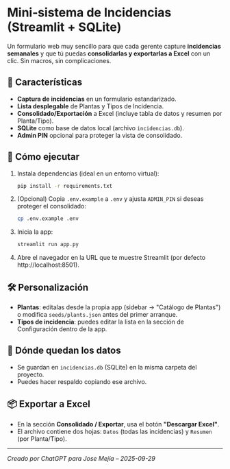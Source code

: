 # Mini‑sistema de Incidencias (Streamlit + SQLite)

Un formulario web muy sencillo para que cada gerente capture **incidencias semanales** y que tú puedas **consolidarlas y exportarlas a Excel** con un clic. Sin macros, sin complicaciones.

## 🧩 Características
- **Captura de incidencias** en un formulario estandarizado.
- **Lista desplegable** de Plantas y Tipos de Incidencia.
- **Consolidado/Exportación** a Excel (incluye tabla de datos y resumen por Planta/Tipo).
- **SQLite** como base de datos local (archivo `incidencias.db`).
- **Admin PIN** opcional para proteger la vista de consolidado.

## 🚀 Cómo ejecutar
1. Instala dependencias (ideal en un entorno virtual):
   ```bash
   pip install -r requirements.txt
   ```

2. (Opcional) Copia `.env.example` a `.env` y ajusta `ADMIN_PIN` si deseas proteger el consolidado:
   ```bash
   cp .env.example .env
   ```

3. Inicia la app:
   ```bash
   streamlit run app.py
   ```

4. Abre el navegador en la URL que te muestre Streamlit (por defecto http://localhost:8501).

## 🛠️ Personalización
- **Plantas**: edítalas desde la propia app (sidebar → "Catálogo de Plantas") o modifica `seeds/plants.json` antes del primer arranque.
- **Tipos de incidencia**: puedes editar la lista en la sección de Configuración dentro de la app.

## 💾 Dónde quedan los datos
- Se guardan en `incidencias.db` (SQLite) en la misma carpeta del proyecto.
- Puedes hacer respaldo copiando ese archivo.

## 📦 Exportar a Excel
- En la sección **Consolidado / Exportar**, usa el botón **"Descargar Excel"**.
- El archivo contiene dos hojas: `Datos` (todas las incidencias) y `Resumen` (por Planta/Tipo).

---

_Creado por ChatGPT para Jose Mejía – 2025-09-29_